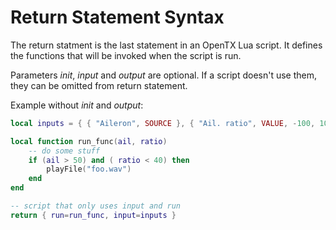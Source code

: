 # Return Statement Syntax

The return statment is the last statement in an OpenTX Lua script.  It defines the functions that will be invoked when the script is run.

Parameters *init*, *input* and *output* are optional. If a script doesn't use them, they can be omitted from return statement.

Example without *init* and *output*:

```lua
local inputs = { { "Aileron", SOURCE }, { "Ail. ratio", VALUE, -100, 100, 0 } }

local function run_func(ail, ratio)
    -- do some stuff
    if (ail > 50) and ( ratio < 40) then
        playFile("foo.wav")    
    end
end

-- script that only uses input and run
return { run=run_func, input=inputs }
```